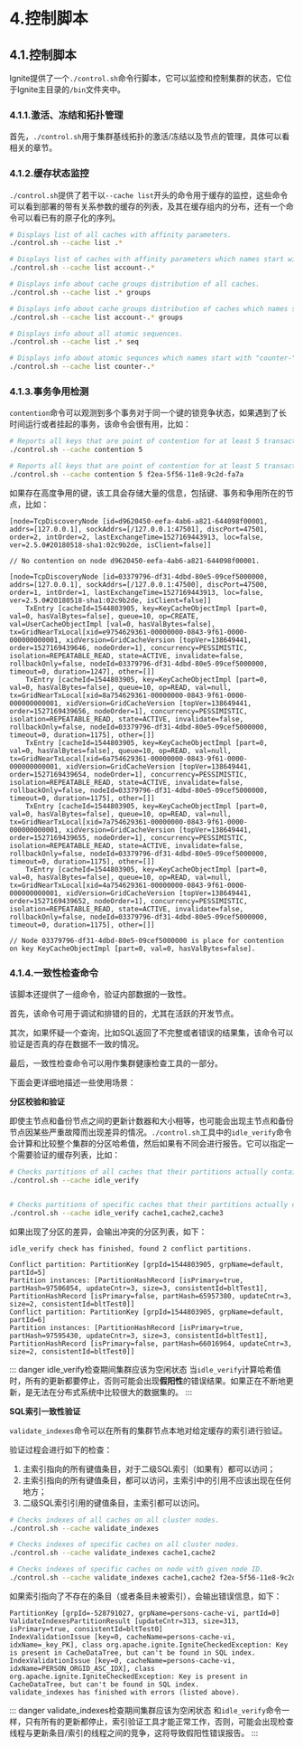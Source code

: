 # 4.控制脚本
## 4.1.控制脚本
Ignite提供了一个`./control.sh`命令行脚本，它可以监控和控制集群的状态，它位于Ignite主目录的`/bin`文件夹中。
### 4.1.1.激活、冻结和拓扑管理
首先，`./control.sh`用于集群基线拓扑的激活/冻结以及节点的管理，具体可以看相关的章节。
### 4.1.2.缓存状态监控
`./control.sh`提供了若干以`--cache list`开头的命令用于缓存的监控，这些命令可以看到部署的带有关系参数的缓存的列表，及其在缓存组内的分布，还有一个命令可以看已有的原子化的序列。
```bash
# Displays list of all caches with affinity parameters.
./control.sh --cache list .*

# Displays list of caches with affinity parameters which names start with "account-".
./control.sh --cache list account-.*

# Displays info about cache groups distribution of all caches.
./control.sh --cache list .* groups

# Displays info about cache groups distribution of caches which names start with "account-".
./control.sh --cache list account-.* groups

# Displays info about all atomic sequences.
./control.sh --cache list .* seq

# Displays info about atomic sequnces which names start with "counter-".
./control.sh --cache list counter-.*
```
### 4.1.3.事务争用检测
`contention`命令可以观测到多个事务对于同一个键的锁竞争状态，如果遇到了长时间运行或者挂起的事务，该命令会很有用，比如：
```bash
# Reports all keys that are point of contention for at least 5 transactions on all cluster nodes.
./control.sh --cache contention 5

# Reports all keys that are point of contention for at least 5 transactions on specific server node.
./control.sh --cache contention 5 f2ea-5f56-11e8-9c2d-fa7a
```
如果存在高度争用的键，该工具会存储大量的信息，包括键、事务和争用所在的节点，比如：
```
[node=TcpDiscoveryNode [id=d9620450-eefa-4ab6-a821-644098f00001, addrs=[127.0.0.1], sockAddrs=[/127.0.0.1:47501], discPort=47501, order=2, intOrder=2, lastExchangeTime=1527169443913, loc=false, ver=2.5.0#20180518-sha1:02c9b2de, isClient=false]]

// No contention on node d9620450-eefa-4ab6-a821-644098f00001.

[node=TcpDiscoveryNode [id=03379796-df31-4dbd-80e5-09cef5000000, addrs=[127.0.0.1], sockAddrs=[/127.0.0.1:47500], discPort=47500, order=1, intOrder=1, lastExchangeTime=1527169443913, loc=false, ver=2.5.0#20180518-sha1:02c9b2de, isClient=false]]
    TxEntry [cacheId=1544803905, key=KeyCacheObjectImpl [part=0, val=0, hasValBytes=false], queue=10, op=CREATE, val=UserCacheObjectImpl [val=0, hasValBytes=false], tx=GridNearTxLocal[xid=e9754629361-00000000-0843-9f61-0000-000000000001, xidVersion=GridCacheVersion [topVer=138649441, order=1527169439646, nodeOrder=1], concurrency=PESSIMISTIC, isolation=REPEATABLE_READ, state=ACTIVE, invalidate=false, rollbackOnly=false, nodeId=03379796-df31-4dbd-80e5-09cef5000000, timeout=0, duration=1247], other=[]]
    TxEntry [cacheId=1544803905, key=KeyCacheObjectImpl [part=0, val=0, hasValBytes=false], queue=10, op=READ, val=null, tx=GridNearTxLocal[xid=8a754629361-00000000-0843-9f61-0000-000000000001, xidVersion=GridCacheVersion [topVer=138649441, order=1527169439656, nodeOrder=1], concurrency=PESSIMISTIC, isolation=REPEATABLE_READ, state=ACTIVE, invalidate=false, rollbackOnly=false, nodeId=03379796-df31-4dbd-80e5-09cef5000000, timeout=0, duration=1175], other=[]]
    TxEntry [cacheId=1544803905, key=KeyCacheObjectImpl [part=0, val=0, hasValBytes=false], queue=10, op=READ, val=null, tx=GridNearTxLocal[xid=6a754629361-00000000-0843-9f61-0000-000000000001, xidVersion=GridCacheVersion [topVer=138649441, order=1527169439654, nodeOrder=1], concurrency=PESSIMISTIC, isolation=REPEATABLE_READ, state=ACTIVE, invalidate=false, rollbackOnly=false, nodeId=03379796-df31-4dbd-80e5-09cef5000000, timeout=0, duration=1175], other=[]]
    TxEntry [cacheId=1544803905, key=KeyCacheObjectImpl [part=0, val=0, hasValBytes=false], queue=10, op=READ, val=null, tx=GridNearTxLocal[xid=7a754629361-00000000-0843-9f61-0000-000000000001, xidVersion=GridCacheVersion [topVer=138649441, order=1527169439655, nodeOrder=1], concurrency=PESSIMISTIC, isolation=REPEATABLE_READ, state=ACTIVE, invalidate=false, rollbackOnly=false, nodeId=03379796-df31-4dbd-80e5-09cef5000000, timeout=0, duration=1175], other=[]]
    TxEntry [cacheId=1544803905, key=KeyCacheObjectImpl [part=0, val=0, hasValBytes=false], queue=10, op=READ, val=null, tx=GridNearTxLocal[xid=4a754629361-00000000-0843-9f61-0000-000000000001, xidVersion=GridCacheVersion [topVer=138649441, order=1527169439652, nodeOrder=1], concurrency=PESSIMISTIC, isolation=REPEATABLE_READ, state=ACTIVE, invalidate=false, rollbackOnly=false, nodeId=03379796-df31-4dbd-80e5-09cef5000000, timeout=0, duration=1175], other=[]]
    
// Node 03379796-df31-4dbd-80e5-09cef5000000 is place for contention on key KeyCacheObjectImpl [part=0, val=0, hasValBytes=false].
```
### 4.1.4.一致性检查命令
该脚本还提供了一组命令，验证内部数据的一致性。

首先，该命令可用于调试和排错的目的，尤其在活跃的开发节点。

其次，如果怀疑一个查询，比如SQL返回了不完整或者错误的结果集，该命令可以验证是否真的存在数据不一致的情况。

最后，一致性检查命令可以用作集群健康检查工具的一部分。

下面会更详细地描述一些使用场景：

**分区校验和验证**

即使主节点和备份节点之间的更新计数器和大小相等，也可能会出现主节点和备份节点因某些严重故障而出现差异的情况。`./control.sh`工具中的`idle_verify`命令会计算和比较整个集群的分区哈希值，然后如果有不同会进行报告。它可以指定一个需要验证的缓存列表，比如：
```bash
# Checks partitions of all caches that their partitions actually contain same data.
./control.sh --cache idle_verify


# Checks partitions of specific caches that their partitions actually contain same data.
./control.sh --cache idle_verify cache1,cache2,cache3
```
如果出现了分区的差异，会输出冲突的分区列表，如下：
```
idle_verify check has finished, found 2 conflict partitions.

Conflict partition: PartitionKey [grpId=1544803905, grpName=default, partId=5]
Partition instances: [PartitionHashRecord [isPrimary=true, partHash=97506054, updateCntr=3, size=3, consistentId=bltTest1], PartitionHashRecord [isPrimary=false, partHash=65957380, updateCntr=3, size=2, consistentId=bltTest0]]
Conflict partition: PartitionKey [grpId=1544803905, grpName=default, partId=6]
Partition instances: [PartitionHashRecord [isPrimary=true, partHash=97595430, updateCntr=3, size=3, consistentId=bltTest1], PartitionHashRecord [isPrimary=false, partHash=66016964, updateCntr=3, size=2, consistentId=bltTest0]]
```
::: danger idle_verify检查期间集群应该为空闲状态
当`idle_verify`计算哈希值时，所有的更新都要停止，否则可能会出现**假阳性**的错误结果。如果正在不断地更新，是无法在分布式系统中比较很大的数据集的。
:::

**SQL索引一致性验证**

`validate_indexes`命令可以在所有的集群节点本地对给定缓存的索引进行验证。

验证过程会进行如下的检查：

 1. 主索引指向的所有键值条目，对于二级SQL索引（如果有）都可以访问；
 2. 主索引指向的所有键值条目，都可以访问，主索引中的引用不应该出现在任何地方；
 3. 二级SQL索引引用的键值条目，主索引都可以访问。

```bash
# Checks indexes of all caches on all cluster nodes.
./control.sh --cache validate_indexes

# Checks indexes of specific caches on all cluster nodes.
./control.sh --cache validate_indexes cache1,cache2

# Checks indexes of specific caches on node with given node ID.
./control.sh --cache validate_indexes cache1,cache2 f2ea-5f56-11e8-9c2d-fa7a

```
如果索引指向了不存在的条目（或者条目未被索引），会输出错误信息，如下：
```
PartitionKey [grpId=-528791027, grpName=persons-cache-vi, partId=0] ValidateIndexesPartitionResult [updateCntr=313, size=313, isPrimary=true, consistentId=bltTest0]
IndexValidationIssue [key=0, cacheName=persons-cache-vi, idxName=_key_PK], class org.apache.ignite.IgniteCheckedException: Key is present in CacheDataTree, but can't be found in SQL index.
IndexValidationIssue [key=0, cacheName=persons-cache-vi, idxName=PERSON_ORGID_ASC_IDX], class org.apache.ignite.IgniteCheckedException: Key is present in CacheDataTree, but can't be found in SQL index.
validate_indexes has finished with errors (listed above).
```
::: danger validate_indexes检查期间集群应该为空闲状态
和`idle_verify`命令一样，只有所有的更新都停止，索引验证工具才能正常工作，否则，可能会出现检查线程与更新条目/索引的线程之间的竞争，这将导致假阳性错误报告。
:::